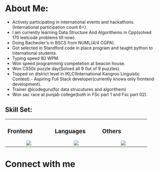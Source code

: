 # About Me:


- Actively participating in international events and hackathons.(International participation count 6+).
- I am currently learning Data Structure And Algorithems in Cpp(solved 170 leetcode problems till now).
- Doing Bacheoler's in BSCS from NUML(4/4 CGPA).
- Got selected in Standford code in place program and taught python to international students.
- Typing speed 80 WPM.
- Won speed programming competetion at beacon house.
- Won CS50x puzzle day(Solved all 9 0ut of 9 puzzles).
- Topped on district level in IKLC(International Kangroo Linguistic Contest).- Aspiring Full Stack developer(currently knows only frontend development).
- Trainer @icodeguru(for data strucutures and algorithem)
- Won sac race at punjab college(both in FSc part 1 and Fsc part 02).

## Skill Set:

<table><tr><td valign="top" width="25%">

### Frontend  
<a href="https://github.com/tayyabadev">
<div align="center">  
       <img src="https://skillicons.dev/icons?i=html,css,bootstrap,tailwind,js&perline=4" /> 
</div>
</a>
 </td><td valign="top" width="25%">
        
### Languages
<a href="https://github.com/tayyabadev">
<div align="center">
       <img src="https://skillicons.dev/icons?i=c,js,cpp,java,python,&perline=4" /> 
</div>
</a>

</td><td valign="top" width="25%">
  
### Others
<a href="https://github.com/tayyabadev">
<div align="center">
       <img src="https://skillicons.dev/icons?i=git,github,npm,figma,vscode,vercel,discord,powerpoint,apachenetbeans,vscodeqt&perline=4" /> 
</div>
</a>
</td>
</tr></table>


# Connect with me
<div align="center">
  
</div>
